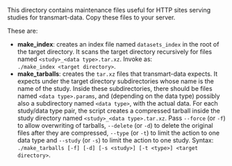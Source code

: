 This directory contains maintenance files useful for HTTP sites serving studies
for transmart-data. Copy these files to your server.

These are:

* **make\_index**: creates an index file named `datasets_index` in the
  root of the target directory. It scans the target directory recursively for
  files named `<study>_<data type>.tar.xz`. Invoke as:  
   `./make_index <target directory>`.
* **make\_tarballs**: creates the `tar.xz` files that transmart-data expects.
  It expects under the target directory subdirectories whose name is the name
  of the study. Inside these subdirectories, there should be files named `<data
  type>.params`, and (depending on the data type) possibly also a subdirectory
  named `<data type>`, with the actual data. For each study/data type pair, the
  script creates a compressed tarball inside the study directory named
  `<study>_<data type>.tar.xz`. Pass `--force` (or `-f`) to allow overwriting
  of tarballs, `--delete` (or `-d`) to delete the original files after they are
  compressed, `--type` (or `-t`) to limit the action to one data type and
  `--study` (or `-s`) to limit the action to one study. Syntax:  
  `./make_tarballs [-f] [-d] [-s <study>] [-t <type>] <target directory>`.
